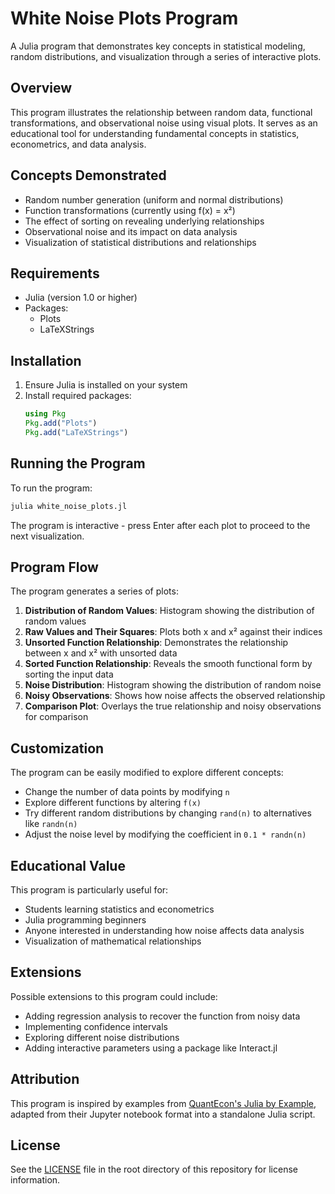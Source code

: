 # White Noise Plots Program

A Julia program that demonstrates key concepts in statistical modeling, random distributions, and visualization through a series of interactive plots.

## Overview

This program illustrates the relationship between random data, functional transformations, and observational noise using visual plots. It serves as an educational tool for understanding fundamental concepts in statistics, econometrics, and data analysis.

## Concepts Demonstrated

- Random number generation (uniform and normal distributions)
- Function transformations (currently using f(x) = x²)
- The effect of sorting on revealing underlying relationships
- Observational noise and its impact on data analysis
- Visualization of statistical distributions and relationships

## Requirements

- Julia (version 1.0 or higher)
- Packages:
  - Plots
  - LaTeXStrings

## Installation

1. Ensure Julia is installed on your system
2. Install required packages:
   ```julia
   using Pkg
   Pkg.add("Plots")
   Pkg.add("LaTeXStrings")
   ```

## Running the Program

To run the program:

```bash
julia white_noise_plots.jl
```

The program is interactive - press Enter after each plot to proceed to the next visualization.

## Program Flow

The program generates a series of plots:

1. **Distribution of Random Values**: Histogram showing the distribution of random values
2. **Raw Values and Their Squares**: Plots both x and x² against their indices
3. **Unsorted Function Relationship**: Demonstrates the relationship between x and x² with unsorted data
4. **Sorted Function Relationship**: Reveals the smooth functional form by sorting the input data
5. **Noise Distribution**: Histogram showing the distribution of random noise
6. **Noisy Observations**: Shows how noise affects the observed relationship
7. **Comparison Plot**: Overlays the true relationship and noisy observations for comparison

## Customization

The program can be easily modified to explore different concepts:

- Change the number of data points by modifying `n`
- Explore different functions by altering `f(x)`
- Try different random distributions by changing `rand(n)` to alternatives like `randn(n)`
- Adjust the noise level by modifying the coefficient in `0.1 * randn(n)`

## Educational Value

This program is particularly useful for:
- Students learning statistics and econometrics
- Julia programming beginners
- Anyone interested in understanding how noise affects data analysis
- Visualization of mathematical relationships

## Extensions

Possible extensions to this program could include:
- Adding regression analysis to recover the function from noisy data
- Implementing confidence intervals
- Exploring different noise distributions
- Adding interactive parameters using a package like Interact.jl

## Attribution

This program is inspired by examples from [QuantEcon's Julia by Example](https://julia.quantecon.org/getting_started_julia/julia_by_example.html), adapted from their Jupyter notebook format into a standalone Julia script.

## License

See the [LICENSE](./LICENSE) file in the root directory of this repository for license information.
